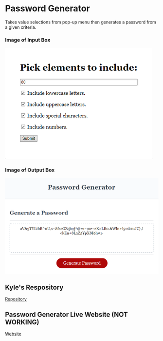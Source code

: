 # Password Generator
Takes value selections from pop-up menu then generates a password from a given criteria.
### Image of Input Box
![generator](./images/input%20area.PNG)
### Image of Output Box
![generator](./images/output%20area.PNG)
## Kyle's Respository
[Repository](https://github.com/kylelarsenlarsen/Password-Generator)
## Password Generator Live Website (NOT WORKING)
[Website](https://kylelarsenlarsen.github.io/Password-Generator/) 